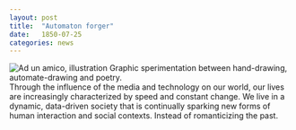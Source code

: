 ```yaml
---
layout: post
title:  "Automaton forger"
date:   1850-07-25
categories: news
---
```


<img src="http://payload155.cargocollective.com/1/10/325579/5411202/ad-un-amico_fab_1600_c.jpg" alt="Ad un amico, illustration">
Graphic sperimentation between hand-drawing, automate-drawing and poetry.


<div class="blockquote"> Through the influence of the media and technology on our world, our lives are increasingly characterized by speed and constant change. We live in a dynamic, data-driven society that is continually sparking new forms of human interaction and social contexts. Instead of romanticizing the past.
</div>
